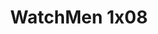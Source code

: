 ---
layout: episodios
title: "WatchMen 1x08"
url_serie_padre: 'watchmen-temporada-1'
category: 'series'
capitulo: 'yes'
anio: '2019'
prev: 'capitulo-7'
proximo: 'capitulo-9'
sandbox: allow-same-origin allow-forms
idioma: 'Subtitulado'
calidad: 'Full HD' 
reproductores: ["https://tutumeme.net/embed/player.php?u=bXQ3ajJOaW1wcFRGcEs2VW5XRGExTlRPMytmUnc3bHVwcWhoenVIUjI5SHF5TlNwc0taaG1jN2gwZHZSNTlIRHVhV2tZWitkNUtDVDNOL1ZvYW1rYjJka25xU2c","https://player.openplay.vip/player.php?id=MTMzNTY&sub=https://sub.cuevana2.io/vtt-sub/sub7/Watchmen.S01E08.vtt","https://player.cuevana2.io/irgotoolp.php?url=eTllbW9hZHpYNURLejlaalg2T3BsYy9PMHNTV29hYWVuY3JYMEpHVm9LRm9uWlRYbTVLQWRZRnJmYktRMEphbmFRPT0&sub=https://sub.cuevana2.io/vtt-sub/sub7/Watchmen.S01E08.vtt","https://api.cuevana3.io/olpremium/gd.php?file=ek5lbm9xYWNrS0xNejZaa1paRFE0OG5SbjZHVXh0SGx5ZENjcDZDUXhPTFJrcU9lbE52RzVaTFRtNkp5eThXd3NjMmFZZz09","https://api.cuevana3.io/stream/index.php?file=ek5lbm9xYWNrS0xYMTZLa2xNbkdvY3ZTb3BtZng4TGp6ZFpobGFMUGtOVEx6SitYWU5YTTdORE1vWmRnbEpham5KTmtZSlRTMGViVTBxZGdsdEhPb3RqWGFtSm5tNWVybHNLR2gzV3l3THVvd29aaVpNR21vNXlSb0tKbm9kSGkxOWVTcHF6U3hyRFh5S1dibUE9PQ"]
reproductor: 'fembed'
clasificacion: '+10'
tags:
- Ciencia-Ficcion
---